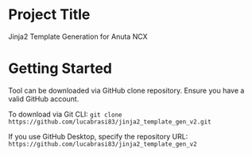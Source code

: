# Project Title
Jinja2 Template Generation for Anuta NCX

# Getting Started
Tool can be downloaded via GitHub clone repository. Ensure you have a valid GitHub account.

To download via Git CLI: ```git clone https://github.com/lucabrasi83/jinja2_template_gen_v2.git```

If you use GitHub Desktop, specify the repository URL: ```https://github.com/lucabrasi83/jinja2_template_gen_v2```

